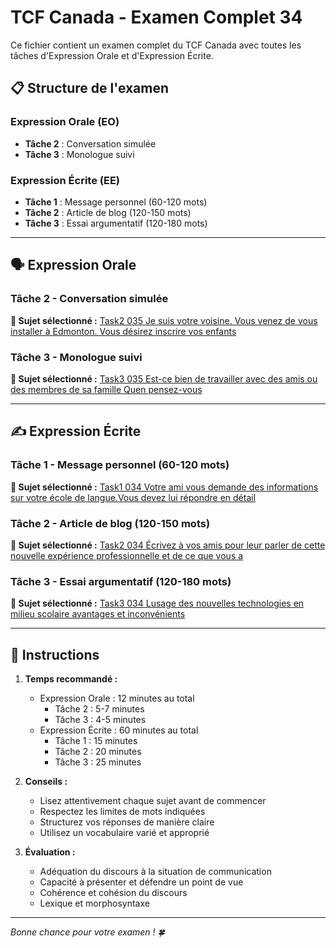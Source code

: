 # TCF Canada - Examen Complet 34

Ce fichier contient un examen complet du TCF Canada avec toutes les tâches d'Expression Orale et d'Expression Écrite.

## 📋 Structure de l'examen

### Expression Orale (EO)
- **Tâche 2** : Conversation simulée
- **Tâche 3** : Monologue suivi

### Expression Écrite (EE)  
- **Tâche 1** : Message personnel (60-120 mots)
- **Tâche 2** : Article de blog (120-150 mots)
- **Tâche 3** : Essai argumentatif (120-180 mots)

---

## 🗣️ Expression Orale

### Tâche 2 - Conversation simulée

**📄 Sujet sélectionné :** [Task2 035 Je suis votre voisine. Vous venez de vous installer à Edmonton. Vous désirez inscrire vos enfants](tcf_canada/eo/task2/task2_035_Je_suis_votre_voisine._Vous_venez_de_vous_installer_à_Edmonton._Vous_désirez_inscrire_vos_enfants.md)

### Tâche 3 - Monologue suivi

**📄 Sujet sélectionné :** [Task3 035 Est-ce bien de travailler avec des amis ou des membres de sa famille Quen pensez-vous](tcf_canada/eo/task3/task3_035_Est-ce_bien_de_travailler_avec_des_amis_ou_des_membres_de_sa_famille_Quen_pensez-vous.md)

---

## ✍️ Expression Écrite

### Tâche 1 - Message personnel (60-120 mots)

**📄 Sujet sélectionné :** [Task1 034 Votre ami vous demande des informations sur votre école de langue.Vous devez lui répondre en détail](tcf_canada/ee/task1/task1_034_Votre_ami_vous_demande_des_informations_sur_votre_école_de_langue.Vous_devez_lui_répondre_en_détail.md)

### Tâche 2 - Article de blog (120-150 mots)

**📄 Sujet sélectionné :** [Task2 034 Écrivez à vos amis pour leur parler de cette nouvelle expérience professionnelle et de ce que vous a](tcf_canada/ee/task2/task2_034_Écrivez_à_vos_amis_pour_leur_parler_de_cette_nouvelle_expérience_professionnelle_et_de_ce_que_vous_a.md)

### Tâche 3 - Essai argumentatif (120-180 mots)

**📄 Sujet sélectionné :** [Task3 034 Lusage des nouvelles technologies en milieu scolaire avantages et inconvénients](tcf_canada/ee/task3/task3_034_Lusage_des_nouvelles_technologies_en_milieu_scolaire_avantages_et_inconvénients.md)

---

## 📝 Instructions

1. **Temps recommandé :**
   - Expression Orale : 12 minutes au total
     - Tâche 2 : 5-7 minutes
     - Tâche 3 : 4-5 minutes
   - Expression Écrite : 60 minutes au total
     - Tâche 1 : 15 minutes
     - Tâche 2 : 20 minutes  
     - Tâche 3 : 25 minutes

2. **Conseils :**
   - Lisez attentivement chaque sujet avant de commencer
   - Respectez les limites de mots indiquées
   - Structurez vos réponses de manière claire
   - Utilisez un vocabulaire varié et approprié

3. **Évaluation :**
   - Adéquation du discours à la situation de communication
   - Capacité à présenter et défendre un point de vue
   - Cohérence et cohésion du discours
   - Lexique et morphosyntaxe

---

*Bonne chance pour votre examen ! 🍀*
